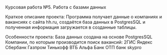 Курсовая работа №5. Работа с базами данных

Краткое описание проекта:
Программа получает данные о компаниях и вакансиях с сайта hh.ru, создаётся база данных в PostgresSQL и полученная информация загружается в созданные таблицы.

Особенности проекта:
База данных создана на основе PostgresSQL
Компании, по которым производится поиск вакансий:
2ГИС
Яндекс
Сбербанк
Газпром
Тинькофф
ВТБ
Альфа Банк
ОТП банк
skypro
